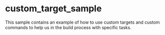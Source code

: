 
# custom_target_sample

This sample contains an example of how to use custom targets and custom commands to help us
in the build process with specific tasks.
